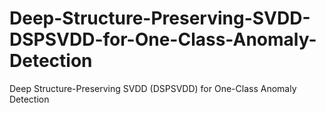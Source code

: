 # Deep-Structure-Preserving-SVDD-DSPSVDD-for-One-Class-Anomaly-Detection
Deep Structure-Preserving SVDD (DSPSVDD) for One-Class Anomaly Detection
